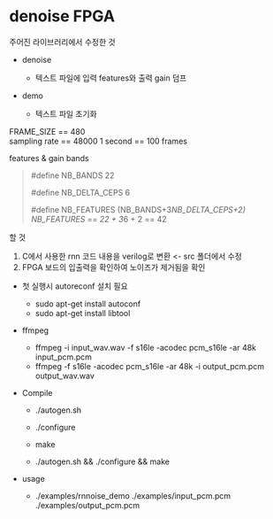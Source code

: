 # denoise FPGA

주어진 라이브러리에서 수정한 것  

+ denoise  
  + 텍스트 파일에 입력 features와 출력 gain 덤프  

+ demo  
  + 텍스트 파일 초기화

FRAME_SIZE == 480  
sampling rate == 48000
1 second == 100 frames

features & gain bands  
> #define NB_BANDS 22  
>  
> #define NB_DELTA_CEPS 6  
>  
> #define NB_FEATURES (NB_BANDS+3*NB_DELTA_CEPS+2)  
> NB_FEATURES == 22 + 3*6 + 2 == 42  

할 것  

1. C에서 사용한 rnn 코드 내용을 verilog로 변환 <- src 폴더에서 수정  
2. FPGA 보드의 입출력을 확인하여 노이즈가 제거됨을 확인  

+ 첫 실행시 autoreconf 설치 필요  
  + sudo apt-get install autoconf  
  + sudo apt-get install libtool  
  
+ ffmpeg  
  + ffmpeg -i input_wav.wav -f s16le -acodec pcm_s16le -ar 48k input_pcm.pcm  
  + ffmpeg -f s16le -acodec pcm_s16le -ar 48k -i output_pcm.pcm output_wav.wav  

+ Compile  
  + ./autogen.sh  
  + ./configure  
  + make  

  + ./autogen.sh && ./configure && make  

+ usage  
  + ./examples/rnnoise_demo ./examples/input_pcm.pcm ./examples/output_pcm.pcm  
